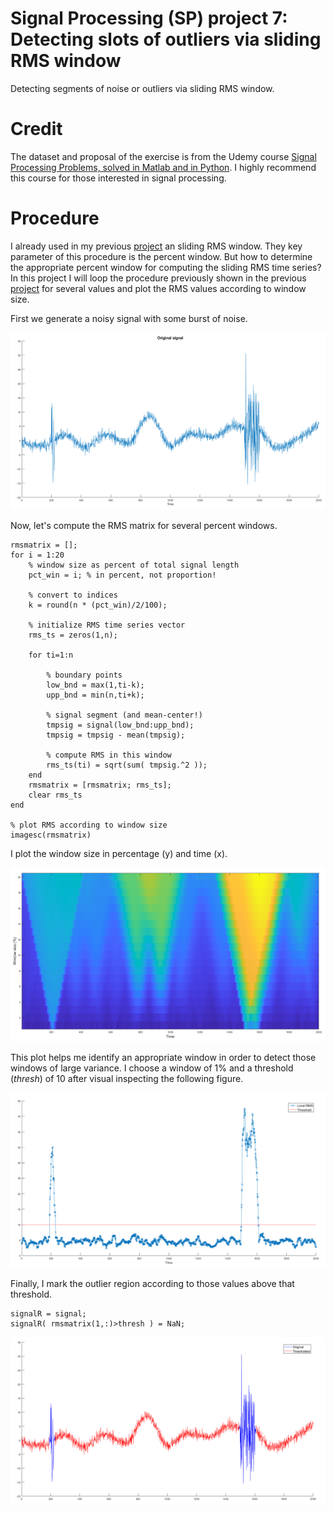 # Signal Processing (SP) project 7: Detecting slots of outliers via sliding RMS window
Detecting segments of noise or outliers via sliding RMS window.

# Credit
The dataset and proposal of the exercise is from the Udemy course [Signal Processing Problems, solved in Matlab and in Python](https://www.udemy.com/course/signal-processing/). I highly recommend this course for those interested in signal processing.

# Procedure
I already used in my previous [project](https://github.com/MariaGoniIba/SP6-Denoising-Spectral-Interpolation-downsampling) an sliding RMS window. 
They key parameter of this procedure is the percent window. But how to determine the appropriate percent window for computing the sliding RMS time series?
In this project I will loop the procedure previously shown in the previous [project](https://github.com/MariaGoniIba/SP6-Denoising-Spectral-Interpolation-downsampling) for several values and plot the RMS values according to window size.

First we generate a noisy signal with some burst of noise.
<p align="center">
    <img width="600" src="https://github.com/MariaGoniIba/SP7-Outlier-sliding-RMS-window/blob/main/Figure1-OriginalSignal.png">
</p>

Now, let's compute the RMS matrix for several percent windows.
```
rmsmatrix = [];
for i = 1:20
    % window size as percent of total signal length
    pct_win = i; % in percent, not proportion!
    
    % convert to indices
    k = round(n * (pct_win)/2/100);
      
    % initialize RMS time series vector
    rms_ts = zeros(1,n);
    
    for ti=1:n
        
        % boundary points
        low_bnd = max(1,ti-k);
        upp_bnd = min(n,ti+k);
        
        % signal segment (and mean-center!)
        tmpsig = signal(low_bnd:upp_bnd);
        tmpsig = tmpsig - mean(tmpsig);
        
        % compute RMS in this window
        rms_ts(ti) = sqrt(sum( tmpsig.^2 ));
    end
    rmsmatrix = [rmsmatrix; rms_ts];
    clear rms_ts
end

% plot RMS according to window size
imagesc(rmsmatrix)
```

I plot the window size in percentage (y) and time (x).  

<p align="center">
    <img width="600" src="https://github.com/MariaGoniIba/SP7-Outlier-sliding-RMS-window/blob/main/Figure2-WindowSize-TIme.png">
</p>

This plot helps me identify an appropriate window in order to detect those windows of large variance. 
I choose a window of 1% and a threshold (_thresh_) of 10 after visual inspecting the following figure.

<p align="center">
    <img width="600" src="https://github.com/MariaGoniIba/SP7-Outlier-sliding-RMS-window/blob/main/Figure3-Thresholding.png">
</p>

Finally, I mark the outlier region according to those values above that threshold.

```
signalR = signal;
signalR( rmsmatrix(1,:)>thresh ) = NaN;
```

<p align="center">
    <img width="600" src="https://github.com/MariaGoniIba/SP7-Outlier-sliding-RMS-window/blob/main/Figure4-Result.png">
</p>
